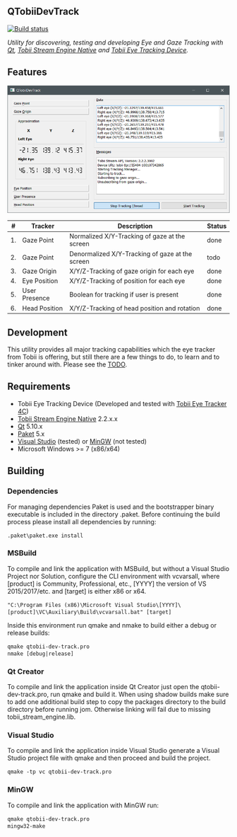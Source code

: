 QTobiiDevTrack
---

[![Build status](https://ci.appveyor.com/api/projects/status/9vnj8neqba8cybmj?svg=true)](https://ci.appveyor.com/project/tpiekarski/qtobii-dev-track)

*Utility for discovering, testing and developing Eye and Gaze Tracking with [Qt](https://www.qt.io/),
[Tobii Stream Engine Native](https://developer.tobii.com/consumer-eye-trackers/stream-engine/) and
[Tobii Eye Tracking Device](https://tobiigaming.com/).*

## Features
![Screenshot of QTobiiDevTrack](images/screenshot.png?raw=true "Screenshot of QTobiiDevTrack")

#|Tracker|Description|Status
---|---|---|---
1.|Gaze Point|Normalized X/Y-Tracking of gaze at the screen|done
2.|Gaze Point|Denormalized X/Y-Tracking of gaze at the screen|todo
3.|Gaze Origin|X/Y/Z-Tracking of gaze origin for each eye|done
4.|Eye Position|X/Y/Z-Tracking of position for each eye|done
5.|User Presence|Boolean for tracking if user is present|done
6.|Head Position|X/Y/Z-Tracking of head position and rotation|done

## Development
This utility provides all major tracking capabilities which the eye tracker from Tobii is offering, but still
there are a few things to do, to learn and to tinker around with. 
Please see the [TODO](https://github.com/tpiekarski/qtobii-dev-track/blob/master/TODO.md).

## Requirements
* Tobii Eye Tracking Device (Developed and tested with [Tobii Eye Tracker 4C](https://tobiigaming.com/product/tobii-eye-tracker-4c/))
* [Tobii Stream Engine Native](https://www.nuget.org/packages/Tobii.StreamEngine.Native/) 2.2.x.x
* [Qt](https://www.qt.io/download-qt-installer) 5.10.x
* [Paket](https://fsprojects.github.io/Paket/index.html) 5.x
* [Visual Studio](https://visualstudio.microsoft.com/) (tested) or [MinGW](http://mingw.org/) (not tested) 
* Microsoft Windows >= 7 (x86/x64)

## Building

### Dependencies
For managing dependencies Paket is used and the bootstrapper binary executable is included in the directory .paket. 
Before continuing the build process please install all dependencies by running:
```
.paket\paket.exe install
```

### MSBuild
To compile and link the application with MSBuild, but without a Visual Studio Project nor Solution, 
configure the CLI environment with vcvarsall, where [product] is Community, Professional, etc., [YYYY] 
the version of VS 2015/2017/etc. and [target] is either x86 or x64.
```
"C:\Program Files (x86)\Microsoft Visual Studio\[YYYY]\[product]\VC\Auxiliary\Build\vcvarsall.bat" [target]
```
Inside this environment run qmake and nmake to build either a debug or release builds:
```
qmake qtobii-dev-track.pro
nmake [debug|release]
```

### Qt Creator
To compile and link the application inside Qt Creator just open the qtobii-dev-track.pro, run qmake and build it.
When using shadow builds make sure to add one additional build step to copy the packages directory to the build 
directory before running jom. Otherwise linking will fail due to missing tobii_stream_engine.lib.

### Visual Studio
To compile and link the application inside Visual Studio generate a Visual Studio project file with qmake
and then proceed and build the project.
```
qmake -tp vc qtobii-dev-track.pro
```

### MinGW
To compile and link the application with MinGW run:
```
qmake qtobii-dev-track.pro
mingw32-make
```
